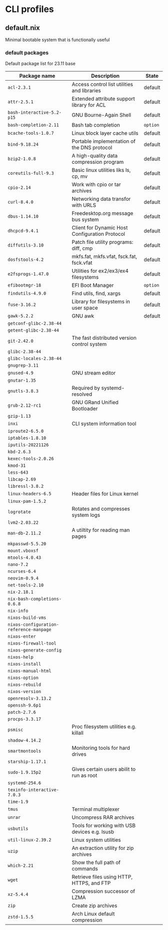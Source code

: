 # CLI profiles

## default.nix
Minimal bootable system that is functionally useful

### default packages
Default package list for 23.11 base

| Package name                | Description                                   | State   |
| --------------------------- | --------------------------------------------- | ------- |
| `acl-2.3.1`                 | Access control list utilities and libraries   | default |
| `attr-2.5.1`                | Extended attribute support library for ACL    | default |
| `bash-interactive-5.2-p15`  | GNU Bourne-Again Shell                        | default |
| `bash-completion-2.11`      | Bash tab completion                           | `option`|
| `bcache-tools-1.0.7`        | Linux block layer cache utils                 | default |
| `bind-9.18.24`              | Portable implementation of the DNS protocol   | default |
| `bzip2-1.0.8`               | A high-quality data compression program       | default |
| `coreutils-full-9.3`        | Basic linux utilities liks ls, cp, mv         | default |
| `cpio-2.14`                 | Work with cpio or tar archives                | default |
| `curl-8.4.0`                | Networking data transfor with URLS            | default |
| `dbus-1.14.10`              | Freedesktop.org message bus system            | default |
| `dhcpcd-9.4.1`              | Client for Dynamic Host Configuration Protocol| default |
| `diffutils-3.10`            | Patch file utility programs: diff, cmp        | default |
| `dosfstools-4.2`            | mkfs.fat, mkfs.vfat, fsck.fat, fsck.vfat      | default |
| `e2fsprogs-1.47.0`          | Utilities for ex2/ex3/ex4 filesystems         | default |
| `efibootmgr-18`             | EFI Boot Manager                              | `option`|
| `findutils-4.9.0`           | Find utils, find, xargs                       | default |
| `fuse-3.16.2`               | Library for filesystems in user space         | default |
| `gawk-5.2.2`                | GNU awk                                       | default |
| `getconf-glibc-2.38-44`     |                                   |
| `getent-glibc-2.38-44`      |                                   |
| `git-2.42.0`                | The fast distributed version control system   |
| `glibc-2.38-44`             |                                   |
| `glibc-locales-2.38-44`     |                                   |
| `gnugrep-3.11`              |                                   |
| `gnused-4.9`                | GNU stream editor                             |
| `gnutar-1.35`               |                                   |
| `gnutls-3.8.3`              | Required by systemd-resolved                  |
| `grub-2.12-rc1`             | GNU GRand Unified Bootloader                  |
| `gzip-1.13`                 |                                   |
| `inxi`                      | CLI system information tool                   |
| `iproute2-6.5.0`            |                                   |
| `iptables-1.8.10`           |                                   |
| `iputils-20221126`          |                                   |
| `kbd-2.6.3`                 |                                   |
| `kexec-tools-2.0.26`        |                                   |
| `kmod-31`                   |                                   |
| `less-643`                  |                                   |
| `libcap-2.69`               |                                   |
| `libressl-3.8.2`            |                                   |
| `linux-headers-6.5`         | Header files for Linux kernel                 |
| `linux-pam-1.5.2`           |                                   |
| `logrotate`                 | Rotates and compresses system logs            |
| `lvm2-2.03.22`              |                                   |
| `man-db-2.11.2`             | A utiltity for reading man pages              |
| `mkpasswd-5.5.20`           |                                   |
| `mount.vboxsf`              |                                   |
| `mtools-4.0.43`             |                                   |
| `nano-7.2`                  |                                   |
| `ncurses-6.4`               |                                   |
| `neovim-0.9.4`              |                                   |
| `net-tools-2.10`            |                                   |
| `nix-2.18.1`                |                                   |
| `nix-bash-completions-0.6.8`|                                   |
| `nix-info`                  |                                   |
| `nixos-build-vms`           |                                   |
| `nixos-configuration-reference-manpage`|                        |
| `nixos-enter`               |                                   |
| `nixos-firewall-tool`       |                                   |
| `nixos-generate-config`     |                                   |
| `nixos-help`                |                                   |
| `nixos-install`             |                                   |
| `nixos-manual-html`         |                                   |
| `nixos-option`              |                                   |
| `nixos-rebuild`             |                                   |
| `nixos-version`             |                                   |
| `openresolv-3.13.2`         |                                   |
| `openssh-9.6p1`             |                                   |
| `patch-2.7.6`               |                                   |
| `procps-3.3.17`             |                                   |
| `psmisc`                    | Proc filesystem utilities e.g. killall        |
| `shadow-4.14.2`             |                                   |
| `smartmontools`             | Monitoring tools for hard drives              |
| `starship-1.17.1`           |                                   |
| `sudo-1.9.15p2`             | Gives certain users abilit to run as root     |
| `systemd-254.6`             |                                   |
| `texinfo-interactive-7.0.3` |                                   |
| `time-1.9`                  |                                   |
| `tmus`                      | Terminal multiplexer                          |
| `unrar`                     | Uncompress RAR archives                       | 
| `usbutils`                  | Tools for working with USB devices e.g. lsusb | 
| `util-linux-2.39.2`         | Linux system utilities                        | 
| `uzip`                      | An extraction utility for zip archives        | 
| `which-2.21`                | Show the full path of commands                |
| `wget`                      | Retrieve files using HTTP, HTTPS, and FTP     |
| `xz-5.4.4`                  | Compression successor of LZMA                 |
| `zip`                       | Create zip archives                           | 
| `zstd-1.5.5`                | Arch Linux default compression                |

